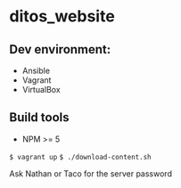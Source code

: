 # ditos_website

## Dev environment:
- Ansible
- Vagrant
- VirtualBox

## Build tools
- NPM >= 5


```$ vagrant up```
```$ ./download-content.sh```

Ask Nathan or Taco for the server password
